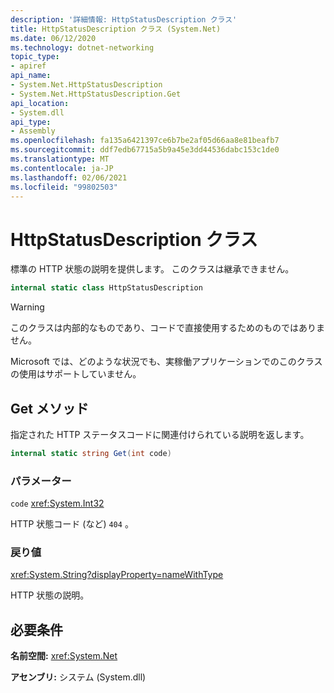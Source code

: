 ```yaml
---
description: '詳細情報: HttpStatusDescription クラス'
title: HttpStatusDescription クラス (System.Net)
ms.date: 06/12/2020
ms.technology: dotnet-networking
topic_type:
- apiref
api_name:
- System.Net.HttpStatusDescription
- System.Net.HttpStatusDescription.Get
api_location:
- System.dll
api_type:
- Assembly
ms.openlocfilehash: fa135a6421397ce6b7be2af05d66aa8e81beafb7
ms.sourcegitcommit: ddf7edb67715a5b9a45e3dd44536dabc153c1de0
ms.translationtype: MT
ms.contentlocale: ja-JP
ms.lasthandoff: 02/06/2021
ms.locfileid: "99802503"
---
```

# <a name="httpstatusdescription-class"></a>HttpStatusDescription クラス

標準の HTTP 状態の説明を提供します。 このクラスは継承できません。

```csharp
internal static class HttpStatusDescription
```

> [!WARNING]
> このクラスは内部的なものであり、コードで直接使用するためのものではありません。
>
> Microsoft では、どのような状況でも、実稼働アプリケーションでのこのクラスの使用はサポートしていません。

## <a name="get-method"></a>Get メソッド

指定された HTTP ステータスコードに関連付けられている説明を返します。

```csharp
internal static string Get(int code)
```

### <a name="parameters"></a>パラメーター

`code` <xref:System.Int32>

HTTP 状態コード (など) `404` 。

### <a name="return-value"></a>戻り値

<xref:System.String?displayProperty=nameWithType>

HTTP 状態の説明。

## <a name="requirements"></a>必要条件

**名前空間:** <xref:System.Net>

**アセンブリ:** システム (System.dll)
